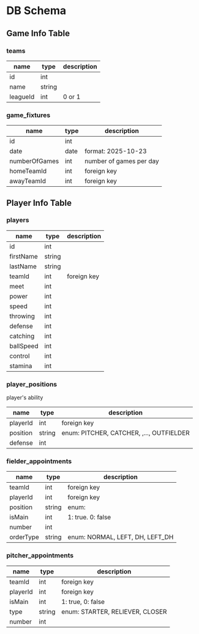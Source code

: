 # DB Schema

## Game Info Table

### teams

| name     | type   | description |
| -------- | ------ | ----------- |
| id       | int    |             |
| name     | string |             |
| leagueId | int    | 0 or 1      |

### game_fixtures

| name          | type | description             |
| ------------- | ---- | ----------------------- |
| id            | int  |                         |
| date          | date | format: 2025-10-23      |
| numberOfGames | int  | number of games per day |
| homeTeamId    | int  | foreign key             |
| awayTeamId    | int  | foreign key             |

## Player Info Table

### players

| name      | type   | description |
| --------- | ------ | ----------- |
| id        | int    |             |
| firstName | string |             |
| lastName  | string |             |
| teamId    | int    | foreign key |
| meet      | int    |             |
| power     | int    |             |
| speed     | int    |             |
| throwing  | int    |             |
| defense   | int    |             |
| catching  | int    |             |
| ballSpeed | int    |             |
| control   | int    |             |
| stamina   | int    |             |

### player_positions

player's ability

| name     | type   | description                              |
| -------- | ------ | ---------------------------------------- |
| playerId | int    | foreign key                              |
| position | string | enum: PITCHER, CATCHER, ,..., OUTFIELDER |
| defense  | int    |                                          |

### fielder_appointments

| name      | type   | description                     |
| --------- | ------ | ------------------------------- |
| teamId    | int    | foreign key                     |
| playerId  | int    | foreign key                     |
| position  | string | enum:                           |
| isMain    | int    | 1: true. 0: false               |
| number    | int    |                                 |
| orderType | string | enum: NORMAL, LEFT, DH, LEFT_DH |

### pitcher_appointments 

| name     | type   | description                     |
| -------- | ------ | ------------------------------- |
| teamId   | int    | foreign key                     |
| playerId | int    | foreign key                     |
| isMain   | int    | 1: true, 0: false               |
| type     | string | enum: STARTER, RELIEVER, CLOSER |
| number   | int    |                                 |